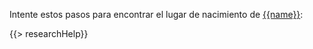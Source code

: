 Intente estos pasos para encontrar el lugar de nacimiento de [{{name}}](https://familysearch.org/tree/#view=ancestor&person={{pid}}):

{{> researchHelp}}
